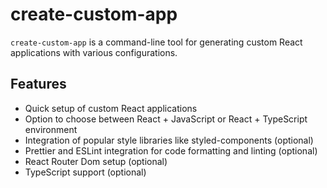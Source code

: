 # create-custom-app

`create-custom-app` is a command-line tool for generating custom React applications with various configurations.

## Features

- Quick setup of custom React applications
- Option to choose between React + JavaScript or React + TypeScript environment
- Integration of popular style libraries like styled-components (optional)
- Prettier and ESLint integration for code formatting and linting (optional)
- React Router Dom setup (optional)
- TypeScript support (optional)
